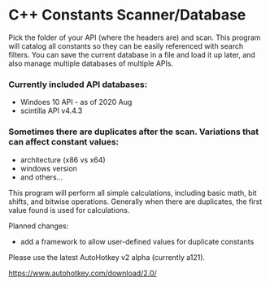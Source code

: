 # C++ Constants Scanner/Database

Pick the folder of your API (where the headers are) and scan.  This program will catalog all constants so they can be easily referenced with search filters.  You can save the current database in a file and load it up later, and also manage multiple databases of multiple APIs.

### Currently included API databases:

* Windoes 10 API - as of 2020 Aug
* scintilla API v4.4.3

### Sometimes there are duplicates after the scan.  Variations that can affect constant values:

* architecture (x86 vs x64)
* windows version
* and others...

This program will perform all simple calculations, including basic math, bit shifts, and bitwise operations.  Generally when there are duplicates, the first value found is used for calculations.

Planned changes:

* add a framework to allow user-defined values for duplicate constants

Please use the latest AutoHotkey v2 alpha (currently a121).

https://www.autohotkey.com/download/2.0/
